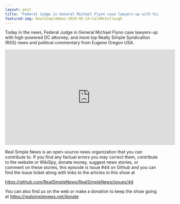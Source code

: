 ```yaml
---
layout: post
title: "Federal Judge in General Michael Flynn case lawyers-up with high-powered DC attorney"
featured-img: RealSimpleNews-2020-05-24-CaleMcCollough
---
```


Today in the news, Federal Judge in General Michael Flynn case lawyers-up with high-powered DC attorney; and more top Really Simple Syndication (RSS) news and political commentary from Eugene Oregon USA.

<iframe width="560" height="315" src="https://www.youtube.com/embed/L0hVxrf6qM0" frameborder="0" allow="accelerometer; autoplay; encrypted-media; gyroscope; picture-in-picture" allowfullscreen></iframe>

Real Simple News is an open-source news organization that you can contribute to. If you find any factual errors you may correct them, contribute to the website or WikiSpy, donate money, suggest news stories, or comment on these stories, this episode is Issue #44 on Github and you can find the Issue ticket along with links to the articles in this show at 

<https://github.com/RealSimpleNews/RealSimpleNews/issues/44>

You can also find us on the web or make a donation to keep the show going at <https://realsimplenews.net/donate>
